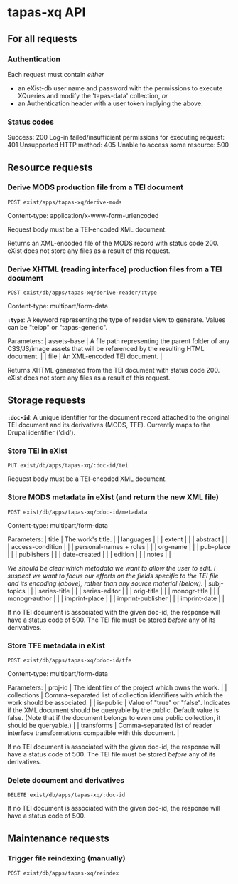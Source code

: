 # tapas-xq API

## For all requests

### Authentication

Each request must contain _either_

* an eXist-db user name and password with the permissions to execute XQueries and modify the 'tapas-data' collection, _or_
* an Authentication header with a user token implying the above.

### Status codes

Success: 200
Log-in failed/insufficient permissions for executing request: 401
Unsupported HTTP method: 405
Unable to access some resource: 500

## Resource requests

### Derive MODS production file from a TEI document

`POST exist/apps/tapas-xq/derive-mods`

Content-type: application/x-www-form-urlencoded

Request body must be a TEI-encoded XML document.

Returns an XML-encoded file of the MODS record with status code 200. eXist does not store any files as a result of this request.

### Derive XHTML (reading interface) production files from a TEI document

`POST exist/db/apps/tapas-xq/derive-reader/:type`

Content-type: multipart/form-data

__`:type`__: A keyword representing the type of reader view to generate. Values can be "teibp" or "tapas-generic".

Parameters:
| assets-base | A file path representing the parent folder of any CSS/JS/image assets that will be referenced by the resulting HTML document. |
| file | An XML-encoded TEI document. |

Returns XHTML generated from the TEI document with status code 200. eXist does not store any files as a result of this request.

## Storage requests

__`:doc-id`__: A unique identifier for the document record attached to the original TEI document and its derivatives (MODS, TFE). Currently maps to the Drupal identifier ('did').

### Store TEI in eXist

`PUT exist/db/apps/tapas-xq/:doc-id/tei`

Request body must be a TEI-encoded XML document.

### Store MODS metadata in eXist (and return the new XML file)

`POST exist/db/apps/tapas-xq/:doc-id/metadata`

Content-type: multipart/form-data

Parameters:
| title | The work's title. |
| languages |  | <!-- ? -->
| extent |  | <!-- ? -->
| abstract |  |
| access-condition |  |
| personal-names + roles |  | <!-- Dealing with this is thorny. Do we want to encourage a "LAST, FIRST" policy? How will this be represented in the form data? -->
| org-name |  |
| pub-place |  |
| publishers |  |
| date-created |  |
| edition |  |
| notes |  |

_We should be clear which metadata we want to allow the user to edit. I suspect we want to focus our efforts on the fields specific to the TEI file and its encoding (above), rather than any source material (below)._
| subj-topics |  |
| series-title |  |
| series-editor |  |
| orig-title |  |
| monogr-title |  |
| monogr-author |  |
| imprint-place |  |
| imprint-publisher |  |
| imprint-date |  |

If no TEI document is associated with the given doc-id, the response will have a status code of 500. The TEI file must be stored _before_ any of its derivatives.

### Store TFE metadata in eXist

`POST exist/db/apps/tapas-xq/:doc-id/tfe`

Content-type: multipart/form-data

Parameters:
| proj-id | The identifier of the project which owns the work. |
| collections | Comma-separated list of collection identifiers with which the work should be associated. |
| is-public | Value of "true" or "false". Indicates if the XML document should be queryable by the public. Default value is false. (Note that if the document belongs to even one public collection, it should be queryable.) |
| transforms | Comma-separated list of reader interface transformations compatible with this document. | <!-- ? -->

If no TEI document is associated with the given doc-id, the response will have a status code of 500. The TEI file must be stored _before_ any of its derivatives.

### Delete document and derivatives

`DELETE exist/db/apps/tapas-xq/:doc-id`

If no TEI document is associated with the given doc-id, the response will have a status code of 500.

## Maintenance requests

### Trigger file reindexing (manually)

`POST exist/db/apps/tapas-xq/reindex`

